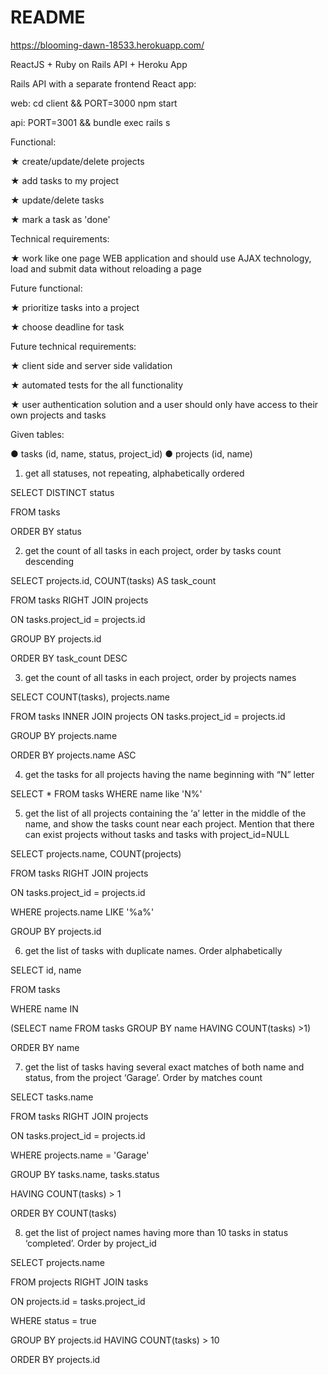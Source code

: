 # README

https://blooming-dawn-18533.herokuapp.com/

ReactJS + Ruby on Rails API + Heroku App

Rails API with a separate frontend React app:

web: cd client && PORT=3000 npm start

api: PORT=3001 && bundle exec rails s

Functional:

★ create/update/delete projects

★ add tasks to my project

★ update/delete tasks

★ mark a task as 'done'

Technical requirements:

★ work like one page WEB application and should use AJAX technology, load and submit data without reloading a page

Future functional:

★ prioritize tasks into a project

★ choose deadline for task

Future technical requirements:

★ client side and server side validation

★ automated tests for the all functionality

★ user authentication solution and a user should only have access to their own projects and tasks


Given tables: 

● tasks (id, name, status, project_id)
● projects (id, name)


1. get all statuses, not repeating, alphabetically ordered

SELECT DISTINCT status

FROM tasks

ORDER BY status

2. get the count of all tasks in each project, order by tasks count descending

SELECT projects.id, COUNT(tasks) AS task_count

FROM tasks RIGHT JOIN projects

ON tasks.project_id = projects.id

GROUP BY projects.id

ORDER BY task_count DESC

3. get the count of all tasks in each project, order by projects names

SELECT COUNT(tasks), projects.name 

FROM tasks INNER JOIN projects ON tasks.project_id = projects.id 

GROUP BY projects.name 

ORDER BY projects.name ASC


4. get the tasks for all projects having the name beginning with “N” letter

SELECT * FROM tasks WHERE name like 'N%'

5. get the list of all projects containing the ‘a’ letter in the middle of the name, and show the 
tasks count near each project. Mention that there can exist projects without tasks and 
tasks with project_id=NULL

SELECT projects.name, COUNT(projects)

FROM tasks RIGHT JOIN projects

ON tasks.project_id = projects.id

WHERE projects.name LIKE '%a%'

GROUP BY projects.id

6. get the list of tasks with duplicate names. Order alphabetically

SELECT id, name

FROM tasks

WHERE name IN

(SELECT name FROM tasks GROUP BY name HAVING COUNT(tasks) >1)

ORDER BY name

7. get the list of tasks having several exact matches of both name and status, from the 
project ‘Garage’. Order by matches count

SELECT tasks.name

FROM tasks RIGHT JOIN projects

ON tasks.project_id = projects.id

WHERE projects.name = 'Garage' 

GROUP BY tasks.name, tasks.status

HAVING COUNT(tasks) > 1

ORDER BY COUNT(tasks)

8. get the list of project names having more than 10 tasks in status ‘completed’. Order by 
project_id

SELECT projects.name 

FROM projects RIGHT JOIN tasks 

ON projects.id = tasks.project_id 

WHERE status = true 

GROUP BY projects.id HAVING COUNT(tasks) > 10

ORDER BY projects.id